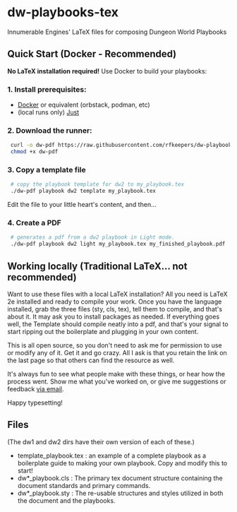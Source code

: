 # dw-playbooks-tex

Innumerable Engines' LaTeX files for composing Dungeon World Playbooks

## Quick Start (Docker - Recommended)

**No LaTeX installation required!** Use Docker to build your playbooks:

### 1. **Install prerequisites:**

- [Docker](https://docs.docker.com/get-docker/) or equivalent (orbstack, podman, etc)
- (local runs only) [Just](https://github.com/casey/just#installation)

### 2. **Download the runner:**

   ```bash
    curl -o dw-pdf https://raw.githubusercontent.com/rfkeepers/dw-playbooks-tex/main/dw-pdf
    chmod +x dw-pdf
   ```

### 3. Copy a template file

   ```bash
    # copy the playbook template for dw2 to my_playbook.tex
    ./dw-pdf playbook dw2 template my_playbook.tex
   ```

   Edit the file to your little heart's content, and then...

### 4. Create a PDF

   ```bash
    # generates a pdf from a dw2 playbook in Light mode.
    ./dw-pdf playbook dw2 light my_playbook.tex my_finished_playbook.pdf
   ```

## Working locally (Traditional LaTeX... not recommended)

Want to use these files with a local LaTeX installation? All you need
is LaTeX 2e installed and ready to compile your work. Once you have the language
installed, grab the three files (sty, cls, tex), tell them to compile, and
that's about it. It may ask you to install packages as needed.  If everything
goes well, the Template should compile neatly into a pdf, and that's your
signal to start ripping out the boilerplate and plugging in your own content.

This is all open source, so you don't need to ask me for permission to use
or modify any of it.  Get it and go crazy.  All I ask is that you retain the
link on the last page so that others can find the resource as well.

It's always fun to see what people make with these things, or hear how the
process went.  Show me what you've worked on, or give me suggestions or
feedback [via email](mailto:keepers@innumerable-engines.net).

Happy typesetting!

## Files

(The dw1 and dw2 dirs have their own version of each of these.)

- template_playbook.tex : an example of a complete playbook as a boilerplate guide to making your own playbook.  Copy and modify this to start!
- dw*_playbook.cls : The primary tex document structure containing the document standards and primary commands.
- dw*_playbook.sty : The re-usable structures and styles utilized in both the document and the playbooks.
